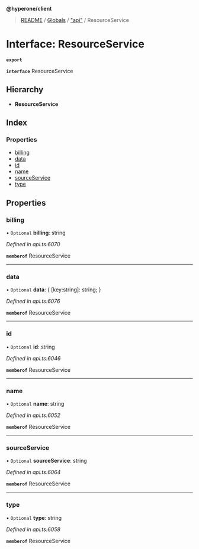 **@hyperone/client**

> [README](../README.md) / [Globals](../globals.md) / ["api"](../modules/_api_.md) / ResourceService

# Interface: ResourceService

**`export`** 

**`interface`** ResourceService

## Hierarchy

* **ResourceService**

## Index

### Properties

* [billing](_api_.resourceservice.md#billing)
* [data](_api_.resourceservice.md#data)
* [id](_api_.resourceservice.md#id)
* [name](_api_.resourceservice.md#name)
* [sourceService](_api_.resourceservice.md#sourceservice)
* [type](_api_.resourceservice.md#type)

## Properties

### billing

• `Optional` **billing**: string

*Defined in api.ts:6070*

**`memberof`** ResourceService

___

### data

• `Optional` **data**: { [key:string]: string;  }

*Defined in api.ts:6076*

**`memberof`** ResourceService

___

### id

• `Optional` **id**: string

*Defined in api.ts:6046*

**`memberof`** ResourceService

___

### name

• `Optional` **name**: string

*Defined in api.ts:6052*

**`memberof`** ResourceService

___

### sourceService

• `Optional` **sourceService**: string

*Defined in api.ts:6064*

**`memberof`** ResourceService

___

### type

• `Optional` **type**: string

*Defined in api.ts:6058*

**`memberof`** ResourceService
